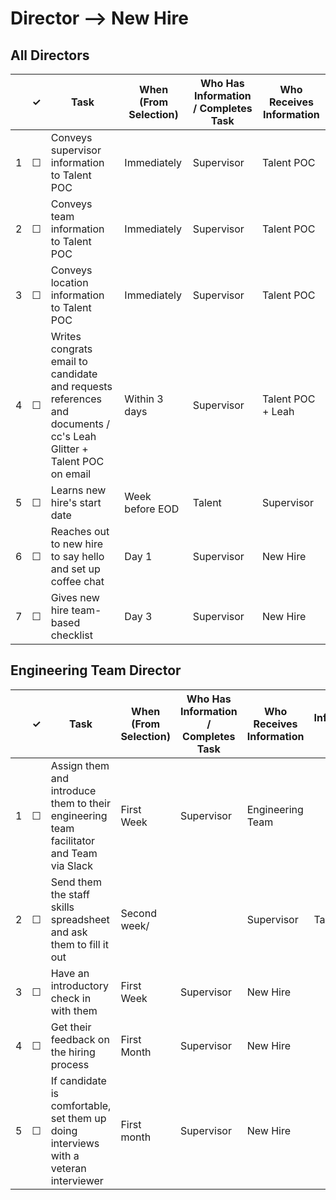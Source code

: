 
Director --> New Hire
============

## All Directors

<table>
  <thead> 
    <tr> 
      <th scope="col"></th> 
      <th scope="col">&#10003;</th>
      <th scope="col">Task</th>
      <th scope="col">When (From Selection)</th>
      <th scope="col">Who Has Information / Completes Task</th>
      <th scope="col">Who Receives Information</th>
    </tr>
  </thead>
  <tr>
    <td scope="row">1</td> 
    <td>&#9744;</td>
    <td>Conveys supervisor information to Talent POC</td>
    <td>Immediately</td>
    <td> Supervisor</td>
    <td> Talent POC</td>
  </tr>
  <tr>
    <td scope="row">2</td> 
    <td>&#9744;</td>
    <td>Conveys team information to Talent POC</td>
    <td>Immediately</td>
    <td> Supervisor</td>
    <td> Talent POC</td>
  </tr>
  <tr>
    <td scope="row">3</td> 
    <td>&#9744;</td>
    <td>Conveys location information to Talent POC</td>
    <td>Immediately</td>
    <td> Supervisor</td>
    <td> Talent POC</td>
  </tr>
  <tr>
    <td scope="row">4</td>
    <td>&#9744;</td>
    <td>Writes congrats email to candidate and requests references and documents / cc's Leah Glitter + Talent POC on email</td>
    <td>Within 3 days</td>
    <td> Supervisor</td>
    <td> Talent POC + Leah</td>
  </tr>
  <tr>
    <td scope="row">5</td>
    <td>&#9744;</td>
    <td>Learns new hire's start date</td>
    <td>Week before EOD </td>
     <td> Talent</td>
    <td> Supervisor </td>
  </tr>
  <tr>
    <td scope="row">6</td>
    <td>&#9744;</td>
    <td>Reaches out to new hire to say hello and set up coffee chat</td>
    <td>Day 1</td>
    <td> Supervisor </td>
    <td> New Hire </td>
  </tr>
  <tr>
    <td scope="row">7</td>
    <td>&#9744;</td>
    <td>Gives new hire team-based checklist</td>
    <td>Day 3</td>
    <td>Supervisor</td>
    <td> New Hire</td>
  </tr>
</table>

## Engineering Team Director


<table>
  <thead> 
    <tr> 
      <th scope="col"></th> 
      <th scope="col">&#10003;</th>
      <th scope="col">Task</th>
      <th scope="col">When (From Selection)</th>
      <th scope="col">Who Has Information / Completes Task</th>
      <th scope="col">Who Receives Information</th>
      <th scope="col">Where Information Lives / Notes</th>
    </tr>
  </thead>
  <tr>
    <td scope="row">1</td> 
    <td>&#9744;</td>
    <td>Assign them and introduce them to their engineering team facilitator and Team via Slack</td>
    <td>First Week</td>
    <td>Supervisor</td>
    <td>Engineering Team </td>
    <td></td>
  </tr>
  <tr>
    <td scope="row">2</td> 
    <td>&#9744;</td>
    <td>Send them the staff skills spreadsheet and ask them to fill it out </td>
    <td>Second week/<td>
    <td> Supervisor</td>
    <td> Talent POC</td>
    <td><a href="https://docs.google.com/spreadsheets/u/1/d/1X0i53EqWTzh0l3lrs0us-2bZ_2Z6TUGn2Y3lPHmSuXo/edit#gid=0">Staff Skills</a></td>
  </tr>
  <tr>
    <td scope="row">3</td> 
    <td>&#9744;</td>
    <td>Have an introductory check in with them</td>
    <td>First Week</td>
    <td> Supervisor</td>
    <td> New Hire</td>
    <td></td>
  </tr>
   <tr>
    <td scope="row">4</td> 
    <td>&#9744;</td>
    <td>Get their feedback on the hiring process</td>
    <td>First Month</td>
    <td> Supervisor</td>
    <td> New Hire</td>
    <td></td>
  <tr>
    <td scope="row">5</td> 
    <td>&#9744;</td>
    <td>If candidate is comfortable, set them up doing interviews with a veteran interviewer </td>
    <td>First month</td>
    <td> Supervisor</td>
    <td> New Hire</td>
    <td></td>
  </tr>
  </tr>
  <tr>